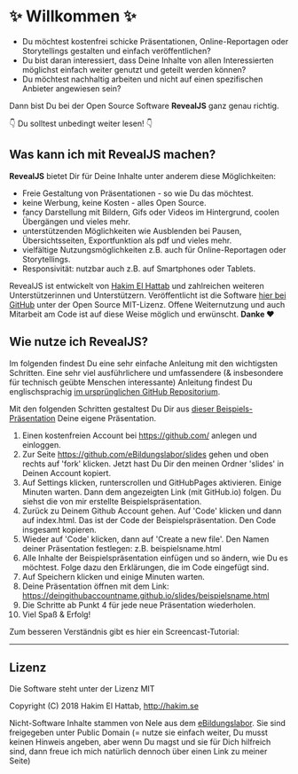 # ✨ Willkommen ✨

* Du möchtest kostenfrei schicke Präsentationen, Online-Reportagen oder Storytellings gestalten und einfach veröffentlichen? 
* Du bist daran interessiert, dass Deine Inhalte von allen Interessierten möglichst einfach weiter genutzt und geteilt werden können? 
* Du möchtest nachhaltig arbeiten und nicht auf einen spezifischen Anbieter angewiesen sein? 

Dann bist Du bei der Open Source Software **RevealJS** ganz genau richtig. 

👇 Du solltest unbedingt weiter lesen! 👇

## Was kann ich mit RevealJS machen?

**RevealJS** bietet Dir für Deine Inhalte unter anderem diese Möglichkeiten:
* Freie Gestaltung von Präsentationen - so wie Du das möchtest.
* keine Werbung, keine Kosten - alles Open Source.
* fancy Darstellung mit Bildern, Gifs oder Videos im Hintergrund, coolen Übergängen und vieles mehr.
* unterstützenden Möglichkeiten wie Ausblenden bei Pausen, Übersichtsseiten, Exportfunktion als pdf und vieles mehr.
* vielfältige Nutzungsmöglichkeiten z.B. auch für Online-Reportagen oder Storytellings.
* Responsivität: nutzbar auch z.B. auf Smartphones oder Tablets.

RevealJS ist entwickelt von [Hakim El Hattab](https://hakim.se/) und zahlreichen weiteren Unterstützerinnen und Unterstützern. Veröffentlicht ist die Software [hier bei GitHub](https://github.com/hakimel/reveal.js) unter der Open Source MIT-Lizenz. Offene Weiternutzung und auch Mitarbeit am Code ist auf diese Weise möglich und erwünscht. **Danke ❤️** 

## Wie nutze ich RevealJS?

Im folgenden findest Du eine sehr einfache Anleitung mit den wichtigsten Schritten. Eine sehr viel ausführlichere und umfassendere (& insbesondere für technisch geübte Menschen interessante) Anleitung findest Du englischsprachig [im ursprünglichen GitHub Repositorium](https://github.com/hakimel/reveal.js).

Mit den folgenden Schritten gestaltest Du Dir aus [dieser Beispiels-Präsentation](https://ebildungslabor.github.io/slides/#/) Deine eigene Präsentation.

1. Einen kostenfreien Account bei https://github.com/ anlegen und einloggen.
2. Zur Seite https://github.com/eBildungslabor/slides gehen und oben rechts auf 'fork' klicken. Jetzt hast Du Dir den meinen Ordner 'slides' in Deinen Account kopiert.
3. Auf Settings klicken, runterscrollen und GitHubPages aktivieren. Einige Minuten warten. Dann dem angezeigten Link (mit GitHub.io) folgen. Du siehst die von mir erstellte Beispielspräsentation.
4. Zurück zu Deinem Github Account gehen. Auf 'Code' klicken und dann auf index.html. Das ist der Code der Beispielspräsentation. Den Code insgesamt kopieren.
5. Wieder auf 'Code' klicken, dann auf 'Create a new file'. Den Namen deiner Präsentation festlegen: z.B. beispielsname.html
6. Alle Inhalte der Beispielspräsentation einfügen und so ändern, wie Du es möchtest. Folge dazu den Erklärungen, die im Code eingefügt sind.
7. Auf Speichern klicken und einige Minuten warten.
8. Deine Präsentation öffnen mit dem Link: https://deingithubaccountname.github.io/slides/beispielsname.html
9. Die Schritte ab Punkt 4 für jede neue Präsentation wiederholen.
10. Viel Spaß & Erfolg!

Zum besseren Verständnis gibt es hier ein Screencast-Tutorial:

---

## Lizenz

Die Software steht unter der Lizenz MIT

Copyright (C) 2018 Hakim El Hattab, http://hakim.se

Nicht-Software Inhalte stammen von Nele aus dem [eBildungslabor](https://www.ebildungslabor.de). Sie sind freigegeben unter Public Domain (= nutze sie einfach weiter, Du musst keinen Hinweis angeben, aber wenn Du magst und sie für Dich hilfreich sind, dann freue ich mich natürlich dennoch über einen Link zu meiner Seite)

